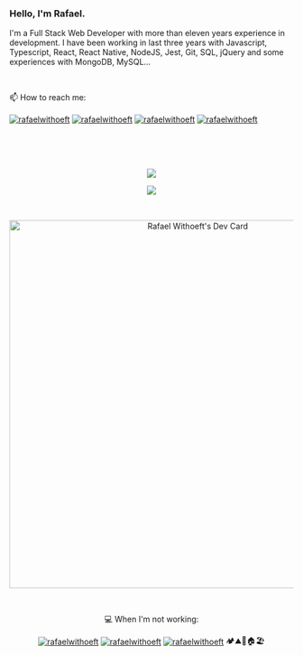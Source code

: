### Hello, I'm Rafael.

I'm a Full Stack Web Developer with more than eleven years experience in development.
I have been working in last three years with Javascript, Typescript, React, React Native, NodeJS, Jest, Git, SQL, jQuery and some experiences with MongoDB, MySQL...

<br/>

📫 How to reach me:

<p align="left">
  <a href="https://linkedin.com/in/rafaelwithoeft" target="_blank"><img align="center" src="https://img.shields.io/badge/linkedin-%230077B5.svg?style=for-the-badge&logo=linkedin&logoColor=white" alt="rafaelwithoeft"/></a>
  <a href="https://pt.stackoverflow.com/users/21222/rafael-withoeft" target="_blank"><img align="center" src="https://img.shields.io/badge/-Stackoverflow-FE7A16?style=for-the-badge&logo=stack-overflow&logoColor=white" alt="rafaelwithoeft"/></a>
  <a href="https://instagram.com/rafaelwithoeft" target="_blank"><img align="center" src="https://img.shields.io/badge/rafaelwithoeft-%23E4405F.svg?style=for-the-badge&logo=Instagram&logoColor=white" alt="rafaelwithoeft"/></a>
  <a href="mailto:rafaelwithoeft@gmail.com"><img align="center" src="https://img.shields.io/badge/Gmail-D14836?style=for-the-badge&logo=gmail&logoColor=white" alt="rafaelwithoeft"/></a>
</p>

<br/>
<br/>
<br/>

<p align="center">
  <a href="https://skillicons.dev">
    <img src="https://skillicons.dev/icons?i=js,ts,react,nodejs,graphql,jest,php,html,jquery,git,mysql,mongodb" />
  </a>
</p>
<p align="center">
  <img src="https://www.codewars.com/users/rafaelwithoeft/badges/large" />
</p>

<br/>

<p align="center">
  <a href="https://app.daily.dev/rafaelwithoeft"><img src="https://api.daily.dev/devcards/v2/BTt7ehgmL2ErSfICUzPv4.png?type=wide&r=j9y" width="652" alt="Rafael Withoeft's Dev Card"/></a>
</p>

<br/>

<p align="center">
  💻 When I'm not working:
</p>
<p align="center">
  <a href="https://www.udemy.com/user/rafael-withoeft-2/" target="blank"><img align="center" src="https://img.shields.io/badge/Udemy-A435F0?style=for-the-badge&logo=Udemy&logoColor=white" alt="rafaelwithoeft"/></a>
  <a href="https://www.netflix.com" target="blank"><img align="center" src="https://img.shields.io/badge/Netflix-E50914?style=for-the-badge&logo=netflix&logoColor=white" alt="rafaelwithoeft"/></a>
  <a href="https://www.codewars.com/users/rafaelwithoeft" target="_blank"><img align="center" src="https://img.shields.io/badge/Codewars-B1361E?style=for-the-badge&logo=codewars&logoColor=white" alt="rafaelwithoeft"/></a>
  🏕️⛰️🥾🏠🏖️
</p>
